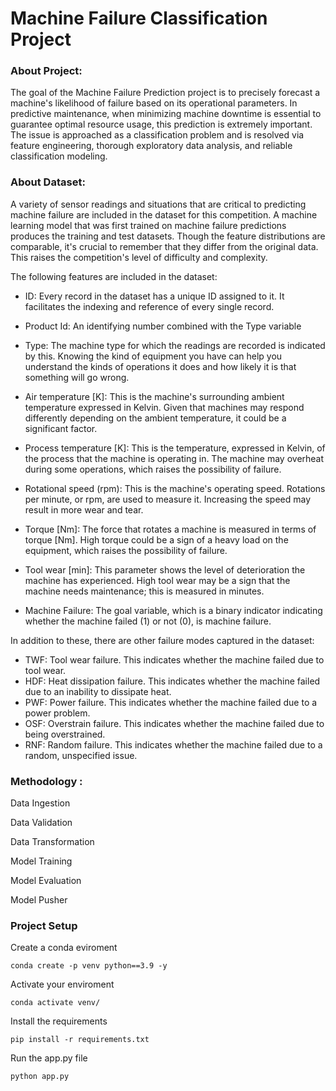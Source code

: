 # Machine Failure Classification Project

### About Project:

The goal of the Machine Failure Prediction project is to precisely forecast a machine's likelihood of failure based on its operational parameters. In predictive maintenance, when minimizing machine downtime is essential to guarantee optimal resource usage, this prediction is extremely important. The issue is approached as a classification problem and is resolved via feature engineering, thorough exploratory data analysis, and reliable classification modeling.

### About Dataset: 
A variety of sensor readings and situations that are critical to predicting machine failure are included in the dataset for this competition. A machine learning model that was first trained on machine failure predictions produces the training and test datasets. Though the feature distributions are comparable, it's crucial to remember that they differ from the original data. This raises the competition's level of difficulty and complexity.

The following features are included in the dataset:

- ID: Every record in the dataset has a unique ID assigned to it. It facilitates the indexing and reference of every single record.

- Product Id: An identifying number combined with the Type variable

- Type: The machine type for which the readings are recorded is indicated by this. Knowing the kind of equipment you have can help you understand the kinds of operations it does and how likely it is that something will go wrong.

- Air temperature [K]: This is the machine's surrounding ambient temperature expressed in Kelvin. Given that machines may respond differently depending on the ambient temperature, it could be a significant factor.

- Process temperature [K]: This is the temperature, expressed in Kelvin, of the process that the machine is operating in. The machine may overheat during some operations, which raises the possibility of failure.

- Rotational speed (rpm): This is the machine's operating speed. Rotations per minute, or rpm, are used to measure it. Increasing the speed may result in more wear and tear.

- Torque [Nm]: The force that rotates a machine is measured in terms of torque [Nm]. High torque could be a sign of a heavy load on the equipment, which raises the possibility of failure.

- Tool wear [min]: This parameter shows the level of deterioration the machine has experienced. High tool wear may be a sign that the machine needs maintenance; this is measured in minutes.

- Machine Failure: The goal variable, which is a binary indicator indicating whether the machine failed (1) or not (0), is machine failure.

In addition to these, there are other failure modes captured in the dataset:

- TWF: Tool wear failure. This indicates whether the machine failed due to tool wear.
- HDF: Heat dissipation failure. This indicates whether the machine failed due to an inability to dissipate heat.
- PWF: Power failure. This indicates whether the machine failed due to a power problem.
- OSF: Overstrain failure. This indicates whether the machine failed due to being overstrained.
- RNF: Random failure. This indicates whether the machine failed due to a random, unspecified issue.

### Methodology : 
Data Ingestion 

Data Validation

Data Transformation

Model Training

Model Evaluation 

Model Pusher

### Project Setup
Create a conda eviroment
```
conda create -p venv python==3.9 -y 
```
Activate your enviroment
```
conda activate venv/
```
Install the requirements
```
pip install -r requirements.txt
```
Run the app.py file 
```
python app.py
```



